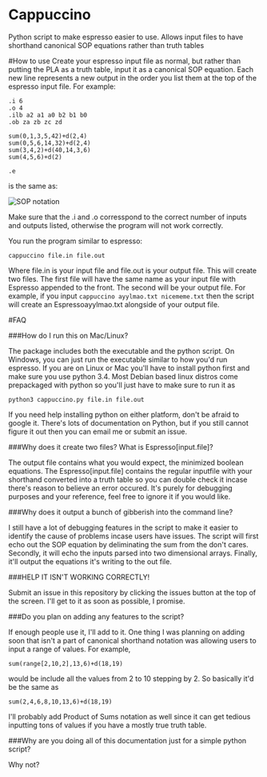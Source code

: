 # Cappuccino
Python script to make espresso easier to use. Allows input files to have shorthand canonical SOP equations rather than truth tables

#How to use
Create your espresso input file as normal, but rather than putting the PLA as a truth table, input it as a canonical SOP equation. Each new line represents a new output in the order you list them at the top of the espresso input file. 
For example: 
```
.i 6
.o 4
.ilb a2 a1 a0 b2 b1 b0
.ob za zb zc zd
 
sum(0,1,3,5,42)+d(2,4)
sum(0,5,6,14,32)+d(2,4)
sum(3,4,2)+d(40,14,3,6)
sum(4,5,6)+d(2)

.e
```
is the same as:

![SOP notation](http://i.imgur.com/MSLMYO1.png)

Make sure that the .i and .o corresspond to the correct number of inputs and outputs listed, otherwise the program will not work correctly.

You run the program similar to espresso:
```
cappuccino file.in file.out
```
Where file.in is your input file and file.out is your output file. 
This will create two files. The first file will have the same name as your input file with Espresso appended to the front. The second will be your output file. For example, if you input ```cappuccino ayylmao.txt nicememe.txt``` then the script will create an Espressoayylmao.txt alongside of your output file. 

#FAQ

###How do I run this on Mac/Linux?

The package includes both the executable and the python script. On Windows, you can just run the executable similar to how you'd run espresso. If you are on Linux or Mac you'll have to install python first and make sure you use python 3.4. Most Debian based linux distros come prepackaged with python so you'll just have to make sure to run it as
```
python3 cappuccino.py file.in file.out
```
If you need help installing python on either platform, don't be afraid to google it. There's lots of documentation on Python, but if you still cannot figure it out then you can email me or submit an issue.

###Why does it create two files? What is Espresso[input.file]?

The output file contains what you would expect, the minimized boolean equations. The Espresso[input.file] contains the regular inputfile with your shorthand converted into a truth table so you can double check it incase there's reason to believe an error occured. It's purely for debugging purposes and your reference, feel free to ignore it if you would like. 

###Why does it output a bunch of gibberish into the command line?

I still have a lot of debugging features in the script to make it easier to identify the cause of problems incase users have issues. The script will first echo out the SOP equation by deliminating the sum from the don't cares. Secondly, it will echo the inputs parsed into two dimensional arrays. Finally, it'll output the equations it's writing to the out file. 

###HELP IT ISN'T WORKING CORRECTLY!

Submit an issue in this repository by clicking the issues button at the top of the screen. I'll get to it as soon as possible, I promise. 

###Do you plan on adding any features to the script?

If enough people use it, I'll add to it. One thing I was planning on adding soon that isn't a part of canonical shorthand notation was allowing users to input a range of values. For example,
```
sum(range[2,10,2],13,6)+d(18,19)
```
would be include all the values from 2 to 10 stepping by 2. So basically it'd be the same as 
```
sum(2,4,6,8,10,13,6)+d(18,19)
```
I'll probably add Product of Sums notation as well since it can get tedious inputting tons of values if you have a mostly true truth table. 

###Why are you doing all of this documentation just for a simple python script?

Why not?
